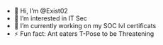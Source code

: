 - 👋 Hi, I’m @Exist02
- 👀 I’m interested in IT Sec
- 🌱 I’m currently working on my SOC lvl certificats
- ⚡ Fun fact: Ant eaters T-Pose to be Threatening 

<!---
Exist02/Exist02 is a ✨ special ✨ repository because its `README.md` (this file) appears on your GitHub profile.
You can click the Preview link to take a look at your changes.
--->

